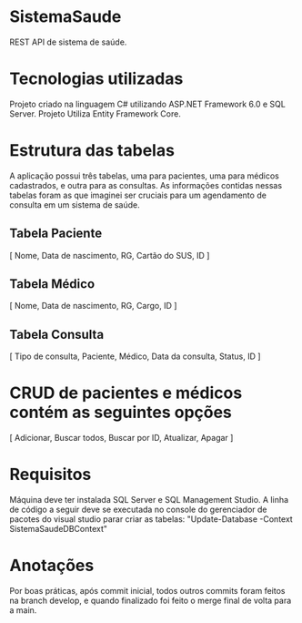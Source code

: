 # SistemaSaude
 REST API de sistema de saúde.
 
# Tecnologias utilizadas
 Projeto criado na linguagem C# utilizando ASP.NET Framework 6.0 e SQL Server.
 Projeto Utiliza Entity Framework Core.
 
# Estrutura das tabelas
 A aplicação possui três tabelas, uma para pacientes, uma para médicos cadastrados, e outra para as consultas.
 As informações contidas nessas tabelas foram as que imaginei ser cruciais para um agendamento de consulta em um sistema de saúde.
 ## Tabela Paciente
  [ Nome,
  Data de nascimento,
  RG,
  Cartão do SUS,
  ID ]
 ## Tabela Médico
  [ Nome,
  Data de nascimento,
  RG,
  Cargo,
  ID ]
 ## Tabela Consulta
  [ Tipo de consulta,
  Paciente,
  Médico,
  Data da consulta,
  Status,
  ID ]
# CRUD de pacientes e médicos contém as seguintes opções
 [ Adicionar,
 Buscar todos,
 Buscar por ID,
 Atualizar,
 Apagar ]
# Requisitos
 Máquina deve ter instalada SQL Server e SQL Management Studio.
 A linha de código a seguir deve se executada no console do gerenciador de pacotes do visual studio parar criar as tabelas:
   "Update-Database -Context SistemaSaudeDBContext"
# Anotações
 Por boas práticas, após commit inicial, todos outros commits foram feitos na branch develop, e quando finalizado foi feito o merge final de volta para a main.
